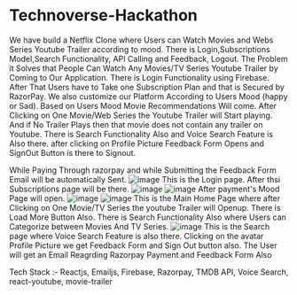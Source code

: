 # Technoverse-Hackathon
We have build a Netflix Clone where Users can Watch Movies and Webs Series Youtube Trailer according to mood. There is Login,Subscriptions Model,Search Functionality, API Calling and Feedback, Logout. 
The Problem it Solves that People Can Watch Any Movies/TV Series Youtube Trailer by Coming to Our Application. There is Login Functionality using Firebase. After That Users have to Take one Subscription Plan and that is Secured by RazorPay. We also customize our Platform According to Users Mood (happy or Sad). Based on Users Mood Movie Recommendations Will come. After Clicking on One Movie/Web Series the Youtube Trailer will Start playing. And if No Trailer Plays then that movie does not contain any trailer on Youtube. There is Search Functionality Also and Voice Search Feature is Also there. after clicking on Profile Picture Feedback Form Opens and SignOut Button is there to Signout. 

While Paying Through razorpay and while Submitting the Feedback Form Email will be automatically Sent. 
![image](https://github.com/Arghadip-Chatterjee/Technoverse-Hackathon/assets/114013720/37f37ddf-55db-46c8-b63a-9fab1b6e338a)
This is the Login page. After thsi Subscriptions page will be there.
![image](https://github.com/Arghadip-Chatterjee/Technoverse-Hackathon/assets/114013720/1a16aee2-543d-4339-b4f1-0c12d9e949d3)
![image](https://github.com/Arghadip-Chatterjee/Technoverse-Hackathon/assets/114013720/c4cce629-ee0d-44a3-ba04-5c3bf65ac065)
After payment's Mood Page will open. 
![image](https://github.com/Arghadip-Chatterjee/Technoverse-Hackathon/assets/114013720/020394e5-0e63-4ab3-9cf8-b66ab6d00f2d)
![image](https://github.com/Arghadip-Chatterjee/Technoverse-Hackathon/assets/114013720/e83976f0-f396-4591-98b0-5ce488e1cd80)
This is the Main Home Page where after Clicking on One Movie/TV Series the youtube Trailer will Openup. There is Load More Button Also. There is Search Functionality Also where Users can Categorize between Movies And TV Series. 
![image](https://github.com/Arghadip-Chatterjee/Technoverse-Hackathon/assets/114013720/fe63e6ba-a7b7-4f63-9fc8-6c66fc18b38e)
This is the Search page where Voice Search Feature is also there. 
Clicking on the avatar Profile Picture we get Feedback Form and Sign Out button also. 
The User will get an Email Reagrding Razorpay Payment and Feedback Form Also

Tech Stack :- Reactjs, Emailjs, Firebase, Razorpay, TMDB API, Voice Search, react-youtube, movie-trailer
